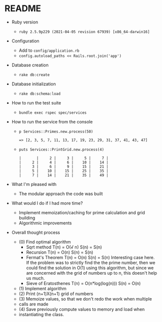 # README

* Ruby version
  * `ruby 2.5.9p229 (2021-04-05 revision 67939) [x86_64-darwin16]`

* Configuration
  * Add to `config/application.rb`
   * `config.autoload_paths << Rails.root.join('app')`

* Database creation
  * `rake db:create`

* Database initialization
  * `rake db:schema:load`

* How to run the test suite
  * `bundle exec rspec spec/services`

* How to run the service from the console
  * `p Services::Primes.new.process(50)`
    ```
    => [2, 3, 5, 7, 11, 13, 17, 19, 23, 29, 31, 37, 41, 43, 47]
    ```
  * `puts Services::PrintGrid.new.process(4)`
    ```
    |       |     2 |     3 |     5 |     7 |
    |     2 |     4 |     6 |    10 |    14 |
    |     3 |     6 |     9 |    15 |    21 |
    |     5 |    10 |    15 |    25 |    35 |
    |     7 |    14 |    21 |    35 |    49 |
    ```
* What I'm pleased with
  * The modular approach the code was built

* What would I do if I had more time?
  * Implement memoization/caching for prime calculation and grid building
  * Algorithmic improvements

* Overall thought process
    * (0) Find optimal algorithm
      * Sqrt method
       T(n) = O(√ n)
       S(n) = S(n)
      * Recursion
      T(n) = O(n)
      S(n) = S(n)
      * Fermat's Theorem
      T(n) = O(n)
      S(n) = S(n)
      Interesting case here.  If the problem was to strictly find the
      the prime number, then we could find the solution in O(1) using
      this algorithm, but since we are concerned with the grid of numbers
      up to n, this doesn't help us much.
      * Sieve of Eratosthenes
      T(n) = O(n*log(log(n)))
      S(n) = O(n)
    * (1) Implement algorithm
    * (2) Print (n+1)X(n+1) grid of numbers
    * (3) Memoize values, so that we don't redo the work when multiple
    * calls are made
    * (4) Save previously compute values to memory and load when
    * instantiating the class.
